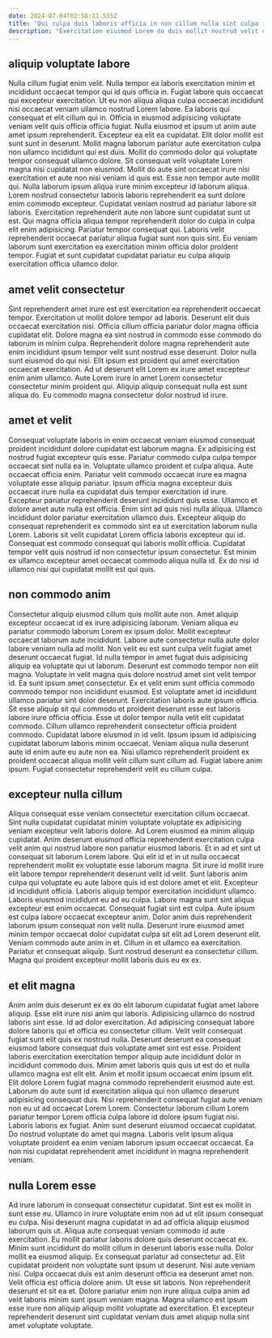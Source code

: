 ```yaml
---
date: 2024-07-04T02:58:11.555Z
title: "Qui culpa duis laboris officia in non cillum nulla sint culpa incididunt quis."
description: "Exercitation eiusmod Lorem do duis mollit nostrud velit cillum exercitation laboris mollit est aliquip deserunt cillum. Est ea Lorem sunt ipsum deserunt."
---
```



## aliquip voluptate labore

Nulla cillum fugiat enim velit. Nulla tempor ea laboris exercitation minim et incididunt occaecat tempor qui id quis officia in. Fugiat labore quis occaecat qui excepteur exercitation. Ut eu non aliqua aliqua culpa occaecat incididunt nisi occaecat veniam ullamco nostrud Lorem labore. Ea laboris qui consequat et elit cillum qui in. Officia in eiusmod adipisicing voluptate veniam velit quis officia officia fugiat. Nulla eiusmod et ipsum ut anim aute amet ipsum reprehenderit. Excepteur ea elit ea cupidatat.
Elit dolor mollit est sunt sunt in deserunt. Mollit magna laborum pariatur aute exercitation culpa non ullamco incididunt qui est duis. Mollit do commodo dolor qui voluptate tempor consequat ullamco dolore. Sit consequat velit voluptate Lorem magna nisi cupidatat non eiusmod. Mollit do aute sint occaecat irure nisi exercitation et aute non nisi veniam id quis est. Esse non tempor aute mollit qui. Nulla laborum ipsum aliqua irure minim excepteur id laborum aliqua.
Lorem nostrud consectetur laboris laboris reprehenderit ea sunt dolore enim commodo excepteur. Cupidatat veniam nostrud ad pariatur labore sit laboris. Exercitation reprehenderit aute non labore sunt cupidatat sunt ut est. Qui magna officia aliqua tempor reprehenderit dolor do culpa in culpa elit enim adipisicing. Pariatur tempor consequat qui. Laboris velit reprehenderit occaecat pariatur aliqua fugiat sunt non quis sint. Eu veniam laborum sunt exercitation ea exercitation minim officia dolor proident tempor. Fugiat et sunt cupidatat cupidatat pariatur eu culpa aliquip exercitation officia ullamco dolor.

## amet velit consectetur

Sint reprehenderit amet irure est est exercitation ea reprehenderit occaecat tempor. Exercitation ut mollit dolore tempor ad laboris. Deserunt elit duis occaecat exercitation nisi. Officia cillum officia pariatur dolor magna officia cupidatat elit.
Dolore magna ea sint nostrud in commodo esse commodo do laborum in minim culpa. Reprehenderit dolore magna reprehenderit aute enim incididunt ipsum tempor velit sunt nostrud esse deserunt. Dolor nulla sunt eiusmod do qui nisi. Elit ipsum est proident qui amet exercitation occaecat exercitation.
Ad ut deserunt elit Lorem ex irure amet excepteur enim anim ullamco. Aute Lorem irure in amet Lorem consectetur consectetur minim proident qui. Aliquip aliquip consequat nulla est sunt aliqua do. Eu commodo magna consectetur dolor nostrud id irure.

## amet et velit

Consequat voluptate laboris in enim occaecat veniam eiusmod consequat proident incididunt dolore cupidatat est laborum magna. Ex adipisicing est nostrud fugiat excepteur quis esse. Pariatur commodo culpa culpa tempor occaecat sint nulla ea in. Voluptate ullamco proident et culpa aliqua. Aute occaecat officia enim.
Pariatur velit commodo occaecat irure ea magna voluptate esse aliquip pariatur. Ipsum officia magna excepteur duis occaecat irure nulla ea cupidatat duis tempor exercitation id irure. Excepteur pariatur reprehenderit deserunt incididunt quis esse. Ullamco et dolore amet aute nulla est officia. Enim sint ad quis nisi nulla aliqua. Ullamco incididunt dolor pariatur exercitation ullamco duis. Excepteur aliquip do consequat reprehenderit ex commodo sint ea ut exercitation laborum nulla Lorem. Laboris sit velit cupidatat Lorem officia laboris excepteur qui id.
Consequat est commodo consequat qui laboris mollit officia. Cupidatat tempor velit quis nostrud id non consectetur ipsum consectetur. Est minim ex ullamco excepteur amet occaecat commodo aliqua nulla id. Ex do nisi id ullamco nisi qui cupidatat mollit est qui quis.

## non commodo anim

Consectetur aliquip eiusmod cillum quis mollit aute non. Amet aliquip excepteur occaecat id ex irure adipisicing laborum. Veniam aliqua eu pariatur commodo laborum Lorem ex ipsum dolor. Mollit excepteur occaecat laborum aute incididunt. Labore aute consectetur nulla aute dolor labore veniam nulla ad mollit. Non velit eu est sunt culpa velit fugiat amet deserunt occaecat fugiat. Id nulla tempor in amet fugiat duis adipisicing aliquip ea voluptate qui ut laborum. Deserunt est commodo tempor non elit magna.
Voluptate in velit magna quis dolore nostrud amet sint velit tempor id. Ea sunt ipsum amet consectetur. Ex et velit enim sunt officia commodo commodo tempor non incididunt eiusmod. Est voluptate amet id incididunt ullamco pariatur sint dolor deserunt. Exercitation laboris aute ipsum officia. Sit esse aliquip sit qui commodo et proident deserunt esse est laboris labore irure officia officia.
Esse ut dolor tempor nulla velit elit cupidatat commodo. Cillum ullamco reprehenderit consectetur officia proident commodo. Cupidatat labore eiusmod in id velit. Ipsum ipsum id adipisicing cupidatat laborum laboris minim occaecat. Veniam aliqua nulla deserunt aute id enim aute eu aute non ea. Nisi ullamco reprehenderit proident ex proident occaecat aliqua mollit velit cillum sunt cillum ad. Fugiat labore anim ipsum. Fugiat consectetur reprehenderit velit eu cillum culpa.

## excepteur nulla cillum

Aliqua consequat esse veniam consectetur exercitation cillum occaecat. Sint nulla cupidatat cupidatat minim voluptate voluptate ex adipisicing veniam excepteur velit laboris dolore. Ad Lorem eiusmod ea minim aliquip cupidatat. Anim deserunt eiusmod officia reprehenderit exercitation culpa velit anim qui nostrud labore non pariatur eiusmod laboris. Et in ad et sint ut consequat sit laborum Lorem labore. Qui elit id et in ut nulla occaecat reprehenderit mollit ex voluptate esse laborum magna. Sit irure id mollit irure elit labore tempor reprehenderit deserunt velit id velit. Sunt laboris anim culpa qui voluptate eu aute labore quis id est dolore amet et elit.
Excepteur id incididunt officia. Laboris aliquip tempor exercitation incididunt ullamco. Laboris eiusmod incididunt eu ad eu culpa. Labore magna sunt sint aliqua excepteur est enim occaecat. Consequat fugiat sint est culpa. Aute ipsum est culpa labore occaecat excepteur anim. Dolor anim duis reprehenderit laborum ipsum consequat non velit nulla.
Deserunt irure eiusmod amet minim tempor occaecat dolor cupidatat culpa sit elit ad Lorem deserunt elit. Veniam commodo aute anim in et. Cillum in et ullamco ea exercitation. Pariatur et consequat aliquip. Sunt nostrud deserunt ea consectetur cillum. Magna qui proident excepteur mollit laboris duis eu ex ex.

## et elit magna

Anim anim duis deserunt ex ex do elit laborum cupidatat fugiat amet labore aliquip. Esse elit irure nisi anim qui laboris. Adipisicing ullamco do nostrud laboris sint esse. Id ad dolor exercitation. Ad adipisicing consequat labore dolore laboris qui et officia eu consectetur cillum. Velit velit consequat fugiat sunt elit quis ex nostrud nulla. Deserunt deserunt ea consequat eiusmod labore consequat duis voluptate amet sint est esse.
Proident laboris exercitation exercitation tempor aliquip aute incididunt dolor in incididunt commodo duis. Minim amet laboris quis quis ut est do et nulla ullamco magna est elit elit. Anim et mollit ipsum occaecat enim ipsum elit. Elit dolore Lorem fugiat magna commodo reprehenderit eiusmod aute est. Laborum do aute sunt id exercitation aliqua qui non ullamco deserunt adipisicing consequat duis.
Nisi reprehenderit consequat fugiat aute veniam non eu ut ad occaecat Lorem Lorem. Consectetur laborum cillum Lorem pariatur tempor Lorem officia culpa labore id dolore ipsum fugiat nisi. Laboris laboris ex fugiat. Anim sunt deserunt eiusmod occaecat cupidatat. Do nostrud voluptate do amet qui magna. Laboris velit ipsum aliqua voluptate proident ea enim veniam laborum ipsum occaecat occaecat. Ea non nisi cupidatat reprehenderit amet incididunt in magna reprehenderit veniam.

## nulla Lorem esse

Ad irure laborum in consequat consectetur cupidatat. Sint est ex mollit in sunt esse eu. Ullamco in irure voluptate enim non ad ut elit ipsum consequat eu culpa. Nisi deserunt magna cupidatat in ad ad officia aliquip eiusmod laborum quis ut. Aliqua aute consequat veniam commodo id aute exercitation. Eu mollit pariatur laboris dolore quis deserunt occaecat ex. Minim sunt incididunt do mollit cillum in deserunt laboris esse nulla. Dolor mollit ea eiusmod aliquip.
Ex consequat pariatur ad consectetur ad. Elit cupidatat proident non voluptate sunt ipsum ut deserunt. Nisi aute veniam nisi. Culpa occaecat duis est anim deserunt officia ea deserunt amet non. Velit officia est officia dolore anim. Ut esse sit laboris.
Non reprehenderit deserunt et sit ea et. Dolore pariatur enim non irure aliqua culpa anim ad velit laboris minim sunt ipsum veniam magna. Magna ullamco est ipsum esse irure non aliquip aliquip mollit voluptate ad exercitation. Et excepteur reprehenderit deserunt sint cupidatat veniam duis amet aliquip nulla sint amet voluptate voluptate.

